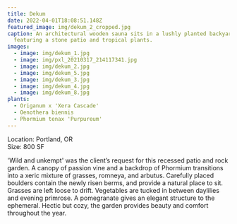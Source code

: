 ```yaml
---
title: Dekum
date: 2022-04-01T18:08:51.148Z
featured_image: img/dekum_2_cropped.jpg
caption: An architectural wooden sauna sits in a lushly planted backyard,
  featuring a stone patio and tropical plants.
images:
  - image: img/dekum_1.jpg
  - image: img/pxl_20210317_214117341.jpg
  - image: img/dekum_2.jpg
  - image: img/dekum_5.jpg
  - image: img/dekum_3.jpg
  - image: img/dekum_4.jpg
  - image: img/dekum_8.jpg
plants:
  - Origanum x 'Xera Cascade'
  - Oenothera biennis
  - Phormium tenax 'Purpureum'
---
```

L﻿ocation: Portland, OR\
S﻿ize: 800 SF

'Wild and unkempt' was the client’s request for this recessed patio and rock garden. A canopy of passion vine and a backdrop of Phormium transitions into a xeric mixture of grasses, romneya, and arbutus. Carefully placed boulders contain the newly risen berms, and provide a natural place to sit. Grasses are left loose to drift. Vegetables are tucked in between daylilies and evening primrose. A pomegranate gives an elegant structure to the ephemeral. Hectic but cozy, the garden provides beauty and comfort throughout the year.